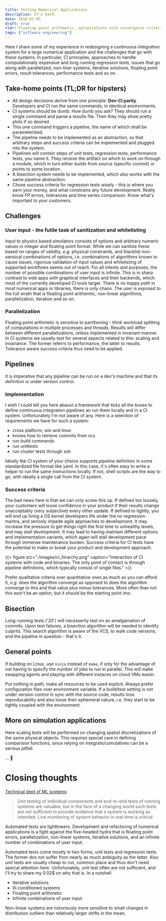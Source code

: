 ```yaml
---
title: Testing Numerical Applications
description: It's hard.
date: 2018-01-05
draft: true
tldr: Floating point arithmetic, optimizations with convergence criteria, platform implementations.
tags: ["software engineering"]
---
```


Here I share some of my experience in redesigning a continuous integration system for a large numerical application and the challenges that go with these systems. In particular, CI principles, approaches to handle computationally expensive and long running regression tests, issues that go along with parallelized, non-liner systems, iterative solutions, floating point errors, result tolerances, performance tests and so on.

## Take-home points (TL;DR for hipsters)
- All design decisions derive from one principle: **Dev-CI parity**. Developers and CI run the same commands, in identical environments.
- CI systems should be dumb. How dumb you ask? They should run a single command and parse a results file. Then 
they may show pretty plots if so desired.
- This one command triggers a pipeline, the name of which shall be parameterized.
- The pipeline needs to be implemented as an abstraction, so that arbitrary steps and success criteria can be implemented and plugged into the system.
- Pipelines will contain steps of unit tests, regression tests, performance tests, you name it. They receive the artifact on which to work on through a module, which in turn either builds from source (specific commit) or points to some location.
- A bisection system needs to be implemented, which also works with the same pipeline abstraction.
- Chose success criteria for regression tests wisely - this is where you earn your money, and what constrains any future development. Really know FP errros, tolerances and time series comparison. Know what's important to your customers.

## Challenges 

### User input - the futile task of sanitization and whitelisting

Input to physics based simulators consists of options and arbitrary numeric values in integer and floating point format. While we can sanitize these based on ranges of validity, *e.g.* physical constraints, and blacklist non-sensical combinations of options, *i.e.* combinations of algorithms known to cause issues, rigorous validation of input values and whitelisting of supported workflows seems out of reach. For all intents and purposes, the number of possible combinations of user input is infinite. This is in sharp contrast to web apps with graphical interfaces and their backends, which most of the currently developed CI tools target. There is no *happy path* in most numerical apps or libraries, there is only chaos. The user is exposed to the full wrath that is floating point arithemtic, non-linear algorithms, parallelization, iteration and so on. 

### Parallelization

Floating point arithmetic is sensitive to partitioning - think workload splitting of computations in multiple processes and threads. Results will differ between different parallelizations, unless implemented in invariant manner. In CI systems we usually test for several aspects related to this: scaling and invariance. The former referrs to performance, the latter to results. Tolerance aware success criteria thus need to be applied.

## Pipelines

It is imperative that any pipeline can be run on a dev's machine and that its definition is under version control.

### Implementation

I wish I could tell you here abaout a framework that ticks all the boxes to define continuous integration pipelines an run them locally and in a CI system. Unfortunately I'm not aware of any. Here is a selection of requirements we have for such a system:
- cross platform, win and linux
- knows how to retrieve commits from vcs
- run build commands
- run unittests
- run cluster tests through ssh

Ideally the CI system of your choice supports pipeline definition in some standardized file format like yaml. In this case, it's often easy to write a helper to run the same instructions locally. If not, shell scripts are the way to go, with ideally a single call from the CI system.

### Success criteria

The bad news here is that we can only screw this up. If defined too loosely, your customers will loose confidence in your product if their results change unacceptably (very subjective) every other update. If defined to tightly, you will end up living a OS kernel developers life under the no regression mantra, and seriosly impede agile approaches to development. It may increase the pressure to get things right the first time to unhealthy levels, and may stall development. It may lead to having maintain different options and implementation variants, which again will stall development pace through immense maintenance burden. Success criteria for CI tests have the potential to make or break your product and development approach.

{{< figure src="./images/ci_hirarchy.png" caption="Interaction of CI systems with code and binaries. The only point of contact is through pipeline definitions, which typically consist of single files." >}}

Prefer qualitative criteria over quantitative ones as much as you can afford it, *e.g.* does the algorithm converge as opposed to does the algorithm converge to this and that value plus minus tolerances. More often than not this won't be an option, but it should be the starting point imo.

## Bisection

Long-running tests ('20') will necesserily test on an amalgamation of commits. Upon test failures, a bisection algorithm will be needed to identify culprits. This search algorithm is aware of the VCS, to walk code versions, and the pipeline in question - that's it.

## General points
If building on Linux, use `ninja` instead of `make`, if only for the advantage of not having to specify the number of jobs to run in parallel. This will make swapping agents and playing with different instaces on cloud VMs easier.

Put nothing in path, make all resources to be used explicit. Always prefer configuration files over environment variable. If a build/test setting is not under version control in sync with the source code, results loos reproducability and also loose their ephemeral nature, i.e. they start to be tightly coupled with the environment.

## More on simulation applications

Here scaling tests will be performed on changing spatial discretizations of the same physical objects. This requires special care in defining comparison functions, since relying on integrals/cumulatives can be a serious pitfall.

... :construction:

# Closing thoughts

[Technical dept of ML systems](https://research.google.com/pubs/pub43146.html):
> Unit testing of individual components and end-to-end tests of running systems are valuable, but in the face of a changing world such tests are not sufficient to provide evidence that a system is working as intended. Live monitoring of system behavior in real time is critical

Automated tests are lighttowers. Development and refactoring of numerical applications is a fight against the five-headed hydra that is floating point errors, parallelization, non-linear systems, iterative solutions, and an infinite number of combinations of user input.

Automated tests come mostly in two forms, unit tests and regression tests. The former dos not suffer from nearly as much ambiguity as the latter. Also unit tests are usually cheap to run, common place and thus don't need special attention here. Unfortunately, unit test often are not sufficient, and I'll try to share my 0.02$ on why that is. In a nutshell
- Iterative solutions
- Ill-conditioned systems
- Floating point arithmetic
- Infinite combinations of user input

Non-linear systems are notoriously more sensitive to small changes in distribution outliers than relatively larger shifts in the mean.
